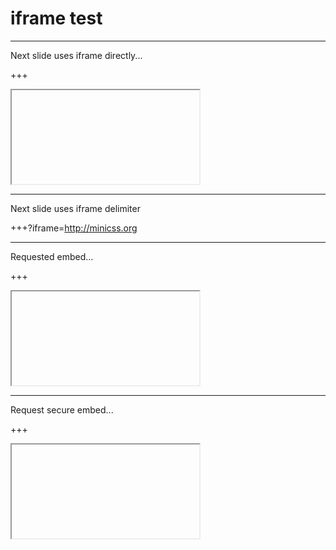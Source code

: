# iframe test

---

Next slide uses iframe directly...

+++

<iframe class="stretch" data-src="http://minicss.org/"></iframe>

---

Next slide uses iframe delimiter

+++?iframe=http://minicss.org

---

Requested embed...

+++

<iframe class="stretch" data-src="http://tinyurl.com/y92cnd9r"></iframe>

---

Request secure embed...

+++

<iframe class="stretch" data-src="https://query.wikidata.org/#SELECT%20%3Fisland%20%3FislandLabel%20%0AWHERE%20%7B%0A%20%20%3Fisland%20wdt%3AP31%2Fwdt%3AP279%2a%20wd%3AQ23442.%0A%0A%20%20%0A%20%20%0A%20%20%0A%20%20%0A%20%20%0A%20%20%0A%20%20SERVICE%20wikibase%3Alabel%20%7B%20bd%3AserviceParam%20wikibase%3Alanguage%20%22id%2Cen%22.%20%7D%0A%7D"></iframe>

